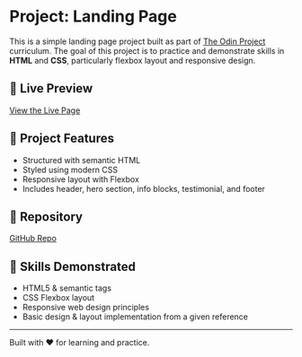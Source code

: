 # Project: Landing Page

This is a simple landing page project built as part of [The Odin Project](https://www.theodinproject.com/) curriculum. The goal of this project is to practice and demonstrate skills in **HTML** and **CSS**, particularly flexbox layout and responsive design.

## 🔗 Live Preview

[View the Live Page](https://devender-singh-bisht.github.io/Odin-Landing-Page/)

## 📁 Project Features

- Structured with semantic HTML
- Styled using modern CSS
- Responsive layout with Flexbox
- Includes header, hero section, info blocks, testimonial, and footer

## 📂 Repository

[GitHub Repo](https://github.com/Devender-Singh-Bisht/Odin-Landing-Page)

## 🚀 Skills Demonstrated

- HTML5 & semantic tags
- CSS Flexbox layout
- Responsive web design principles
- Basic design & layout implementation from a given reference

---

Built with ❤️ for learning and practice.
